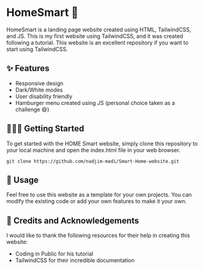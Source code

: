 # HomeSmart 📱

HomeSmart is a landing page website created using HTML, TailwindCSS, and JS. This is my first website using TailwindCSS, and it was created following a tutorial. This website is an excellent repository if you want to start using TailwindCSS. 

## ✨ Features

- Responsive design
- Dark/White modes
- User disability friendly
- Hamburger menu created using JS (personal choice taken as a challenge 😄)

## 👨🏼‍💻 Getting Started

To get started with the HOME Smart website, simply clone this repository to your local machine and open the index.html file in your web browser. 

``git clone https://github.com/nadjim-madi/Smart-Home-website.git``

## 🤝 Usage

Feel free to use this website as a template for your own projects. You can modify the existing code or add your own features to make it your own. 

## 👏 Credits and Acknowledgements

I would like to thank the following resources for their help in creating this website:
- Coding in Public for his tutorial 
- TailwindCSS for their incredible documentation


